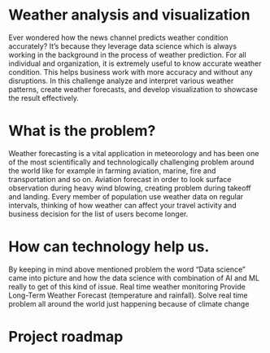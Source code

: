 # Weather analysis and visualization
Ever wondered how the news channel predicts weather condition accurately? It’s because they leverage data science which is always working in the background in the process of weather prediction. For all individual and organization, it is extremely useful to know accurate weather condition. This helps business work with more accuracy and without any disruptions. In this challenge analyze and interpret various weather patterns, create weather forecasts, and develop visualization to showcase the result effectively.
# What is the problem?
Weather forecasting is a vital application in meteorology and has been one of the most scientifically and technologically challenging problem around the world like for example in farming aviation, marine, fire and transportation and so on. Aviation forecast in order to look surface observation during heavy wind blowing, creating problem during takeoff and landing. Every member of population use weather data on regular intervals, thinking of how weather can affect your travel activity and business decision for the list of users become longer.
# How can technology help us.
By keeping in mind above mentioned problem the word “Data science” came into picture and how the data science with combination of AI and ML really to get of this kind of issue.
Real time weather monitoring 
Provide Long-Term Weather Forecast (temperature and rainfall).
Solve real time problem all around the world just happening because of climate change
# Project roadmap
